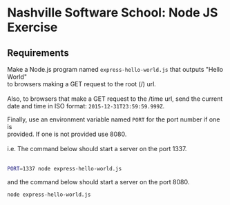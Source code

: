 # Nashville Software School: Node JS Exercise

## Requirements

Make a Node.js program named `express-hello-world.js` that outputs "Hello World" <br />
to browsers making a GET request to the root (/) url. <br />
<br />
Also, to browsers that make a GET request to the /time url, send the current<br />
date and time in ISO format: `2015-12-31T23:59:59.999Z`.<br />

Finally, use an environment variable named `PORT` for the port number if one is<br />
provided. If one is not provided use 8080.<br />
<br />
i.e. The command below should start a server on the port 1337.<br />
<br />
```bash
PORT=1337 node express-hello-world.js
```

and the command below should start a server on the port 8080.

```bash
node express-hello-world.js
```

